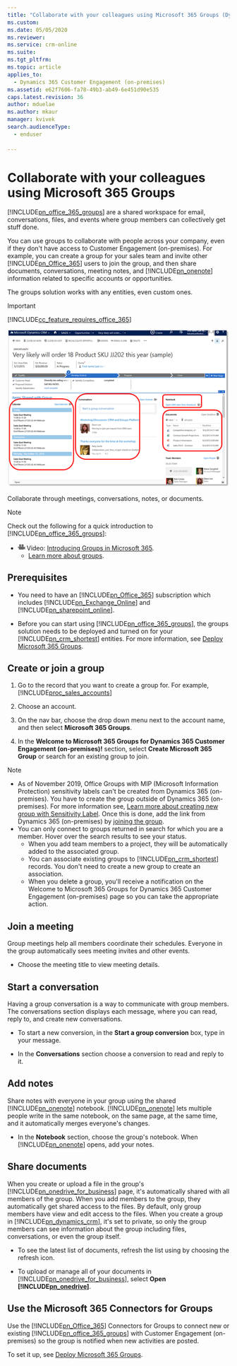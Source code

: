 ```yaml
---
title: "Collaborate with your colleagues using Microsoft 365 Groups (Dynamics 365 Customer Engagement (on-premises)) | MicrosoftDocs"
ms.custom: 
ms.date: 05/05/2020
ms.reviewer: 
ms.service: crm-online
ms.suite: 
ms.tgt_pltfrm: 
ms.topic: article
applies_to: 
  - Dynamics 365 Customer Engagement (on-premises)
ms.assetid: e62f7606-fa78-49b3-ab49-6e451d90e535
caps.latest.revision: 36
author: mduelae
ms.author: mkaur
manager: kvivek
search.audienceType: 
  - enduser

---
```

# Collaborate with your colleagues using Microsoft 365 Groups

[!INCLUDE[pn_office_365_groups](../includes/pn-office-365-groups.md)] are a shared workspace for email, conversations, files, and events where group members can collectively get stuff done.  
  
 You can use groups to collaborate with people across your company, even if they don't have access to Customer Engagement (on-premises). For example, you can create a group for your sales team and invite other [!INCLUDE[pn_Office_365](../includes/pn-office-365.md)] users to join the group, and then share documents, conversations, meeting notes, and [!INCLUDE[pn_onenote](../includes/pn-onenote.md)] information related to specific accounts or opportunities.  
  
 The groups solution works with any entities, even custom ones.  
  
> [!IMPORTANT]
> [!INCLUDE[cc_feature_requires_office_365](../includes/cc-feature-requires-office-365.md)]  
  
 ![Dashboard of an Microsoft 365 group](../basics/media/office-groups-dashboard.png "Dashboard of an Microsoft 365 group")  
  
 Collaborate through meetings, conversations, notes, or documents.  
  
> [!NOTE]
>  Check out the following for a quick introduction to [!INCLUDE[pn_office_365_groups](../includes/pn-office-365-groups.md)]:  
> 
> - [![Video symbol](../basics/media/video-button.png "Video symbol")](https://go.microsoft.com/fwlink/p/?LinkId=404225) Video: [Introducing Groups in Microsoft 365](https://go.microsoft.com/fwlink/p/?LinkID=723955).  
>   -   [Learn more about groups](https://support.office.com/article/Learn-more-about-groups-b565caa1-5c40-40ef-9915-60fdb2d97fa2?ct=t\(GS_SPO1_11_2015\)&ui=en-US&rs=en-US&ad=US).  
  
## Prerequisites  
  
- You need to have an [!INCLUDE[pn_Office_365](../includes/pn-office-365.md)] subscription which includes [!INCLUDE[pn_Exchange_Online](../includes/pn-exchange-online.md)] and [!INCLUDE[pn_sharepoint_online](../includes/pn-sharepoint-online.md)].  
  
- Before you can start using [!INCLUDE[pn_office_365_groups](../includes/pn-office-365-groups.md)], the groups solution needs to be deployed and turned on for your [!INCLUDE[pn_crm_shortest](../includes/pn-crm-shortest.md)] entities. For more information, see [Deploy Microsoft 365 Groups](../admin/deploy-office-365-groups.md).  
  
## Create or join a group  
  
1. Go to the record that you want to create a group for. For example, [!INCLUDE[proc_sales_accounts](../includes/proc-sales-accounts.md)]  
  
2. Choose an account.  
  
3. On the nav bar, choose the drop down menu next to the account name, and then select **Microsoft 365 Groups**.  
  
4. In the **Welcome to Microsoft 365 Groups for Dynamics 365 Customer Engagement (on-premises)!** section, select **Create Microsoft 365 Group** or search for an existing group to join.  
  
> [!NOTE]
> - As of November 2019, Office Groups with MIP (Microsoft Information Protection) sensitivity labels can't be created from Dynamics 365 (on-premises). You have to create the group outside of Dynamics 365 (on-premises). For more information see, [Learn more about creating new group with Sensitivity Label](https://docs.microsoft.com/microsoft-365/compliance/sensitivity-labels-teams-groups-sites#apply-a-sensitivity-label-to-a-new-group). Once this is done, add the link from Dynamics 365 (on-premises) by [joining the group](https://docs.microsoft.com/dynamics365/customerengagement/on-premises/basics/collaborate-with-colleagues-using-office-365-groups#create--or-join-a-group).
> - You can only connect to groups returned in search for which you are a member. Hover over the search results to see your status.  
>   - When you add team members to a project, they will be automatically added to the associated group.  
>   - You can associate existing groups to [!INCLUDE[pn_crm_shortest](../includes/pn-crm-shortest.md)] records. You don't need to create a new group to create an association.  
>   - When you delete a group, you'll receive a notification on the Welcome to Microsoft 365 Groups for Dynamics 365 Customer Engagement (on-premises) page so you can take the  appropriate action.  
  
## Join a meeting  
 Group meetings help all members coordinate their schedules. Everyone in the group automatically sees meeting invites and other events.  
  
-   Choose the meeting title to view meeting details.  
  
## Start a conversation  
 Having a group conversation is a way to communicate with group members. The conversations section displays each message, where you can read, reply to, and create new conversations.  
  
-   To start a new conversion, in the **Start a group conversion** box, type in your message.  
  
-   In the **Conversations** section choose a conversion to read and reply to it.  
  
## Add notes  
 Share notes with everyone in your group using the shared [!INCLUDE[pn_onenote](../includes/pn-onenote.md)] notebook. [!INCLUDE[pn_onenote](../includes/pn-onenote.md)] lets multiple people write in the same notebook, on the same page, at the same time, and it automatically merges everyone's changes.  
  
- In the **Notebook** section, choose the group's notebook. When [!INCLUDE[pn_onenote](../includes/pn-onenote.md)] opens, add your notes.  
  
## Share documents  
 When you create or upload a file in the group's [!INCLUDE[pn_onedrive_for_business](../includes/pn-onedrive-for-business.md)] page, it's automatically shared with all members of the group. When you add members to the group, they automatically get shared access to the files. By default, only group members have view and edit access to the files. When you create a group in [!INCLUDE[pn_dynamics_crm](../includes/pn-dynamics-crm.md)], it's set to private, so only the group members can see information about the group including files, conversations, or even the group itself.  
  
- To see the latest list of documents, refresh the list using by choosing the refresh icon.  
  
- To upload or manage all of your documents in [!INCLUDE[pn_onedrive_for_business](../includes/pn-onedrive-for-business.md)], select **Open [!INCLUDE[pn_onedrive](../includes/pn-onedrive.md)]**.  
  
## Use the Microsoft 365 Connectors for Groups  
 Use the [!INCLUDE[pn_Office_365](../includes/pn-office-365.md)] Connectors for Groups to connect new or existing [!INCLUDE[pn_office_365_groups](../includes/pn-office-365-groups.md)] with Customer Engagement (on-premises) so the group is notified when new activities are posted.  
  
 To set it up, see [Deploy Microsoft 365 Groups](../admin/deploy-office-365-groups.md).  
  

